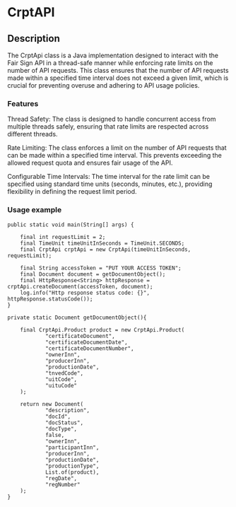 # CrptAPI

## Description

The CrptApi class is a Java implementation designed to interact with the Fair Sign API in a thread-safe manner while enforcing rate limits on the number of API requests. This class ensures that the number of API requests made within a specified time interval does not exceed a given limit, which is crucial for preventing overuse and adhering to API usage policies.

### Features
Thread Safety: The class is designed to handle concurrent access from multiple threads safely, ensuring that rate limits are respected across different threads.

Rate Limiting: The class enforces a limit on the number of API requests that can be made within a specified time interval. This prevents exceeding the allowed request quota and ensures fair usage of the API.

Configurable Time Intervals: The time interval for the rate limit can be specified using standard time units (seconds, minutes, etc.), providing flexibility in defining the request limit period.

### Usage example

    public static void main(String[] args) {

        final int requestLimit = 2;
        final TimeUnit timeUnitInSeconds = TimeUnit.SECONDS;
        final CrptApi crptApi = new CrptApi(timeUnitInSeconds, requestLimit);

        final String accessToken = "PUT YOUR ACCESS TOKEN";
        final Document document = getDocumentObject();
        final HttpResponse<String> httpResponse = crptApi.createDocument(accessToken, document);
        log.info("Http response status code: {}", httpResponse.statusCode());
    }

    private static Document getDocumentObject(){

        final CrptApi.Product product = new CrptApi.Product(
                "certificateDocument",
                "certificateDocumentDate",
                "certificateDocumentNumber",
                "ownerInn",
                "producerInn",
                "productionDate",
                "tnvedCode",
                "uitCode",
                "uituCode"
        );

        return new Document(
                "description",
                "docId",
                "docStatus",
                "docType",
                false,
                "ownerInn",
                "participantInn",
                "producerInn",
                "productionDate",
                "productionType",
                List.of(product),
                "regDate",
                "regNumber"
        );
    }
